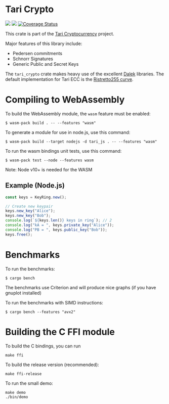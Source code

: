 # Tari Crypto

![](https://github.com/tari-project/tari-crypto/workflows/Security%20audit/badge.svg)
![](https://github.com/tari-project/tari-crypto/workflows/Clippy/badge.svg)
[![Coverage Status](https://coveralls.io/repos/github/tari-project/tari-crypto/badge.svg?branch=main)](https://coveralls.io/github/tari-project/tari-crypto?branch=main)

This crate is part of the [Tari Cryptocurrency](https://tari.com) project.

Major features of this library include:

- Pedersen commitments
- Schnorr Signatures
- Generic Public and Secret Keys

The `tari_crypto` crate makes heavy use of the excellent [Dalek](https://github.com/dalek-cryptography/curve25519-dalek)
libraries. The default implementation for Tari ECC is the [Ristretto255 curve](https://ristretto.group).

# Compiling to WebAssembly

To build the WebAssembly module, the `wasm` feature must be enabled:

    $ wasm-pack build . -- --features "wasm"

To generate a module for use in node.js, use this command:

    $ wasm-pack build --target nodejs -d tari_js . -- --features "wasm"

To run the wasm bindings unit tests, use this command:

    $ wasm-pack test --node --features wasm

Note: Node v10+ is needed for the WASM

## Example (Node.js)

```js
const keys = KeyRing.new();

// Create new keypair
keys.new_key("Alice");
keys.new_key("Bob");
console.log(`${keys.len()} keys in ring`); // 2
console.log("kA = ", keys.private_key("Alice"));
console.log("PB = ", keys.public_key("Bob"));
keys.free();
```

# Benchmarks

To run the benchmarks:

    $ cargo bench

The benchmarks use Criterion and will produce nice graphs (if you have gnuplot installed)

To run the benchmarks with SIMD instructions:

    $ cargo bench --features "avx2"

# Building the C FFI module

To build the C bindings, you can run

    make ffi

To build the release version (recommended):

    make ffi-release

To run the small demo:

    make demo
    ./bin/demo
